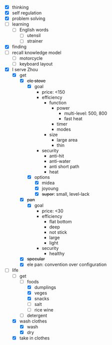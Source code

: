 - [x] thinking
- [x] self regulation
- [x] problem solving
- [ ] learning
    - [ ] English words
        - [ ] utensil
        - [ ] strainer
- [x] finding
- [ ] recall knowledge model
    - [ ] motorcycle
    - [ ] keyboard layout
- [x] I serve Zhou
    - [x] get
        - [x] ~~ele stove~~
            - [x] goal
                - price: <150
                - efficiency
                    - function
                        - power
                            - multi-level: 500, 800
                            - fast heat
                        - timer
                        - modes
                    - size
                        - large area
                        - thin
                - security
                    - anti-hit
                    - anti-water
                    - anti short path
                    - heat
            - [x] options
                - [x] midea
                - [x] joyoung
                - [x] ~~supor~~: small, level-lack
        - [x] ~~pan~~
            - [x] goal
                - price: <30
                - efficiency
                    - flat bottom
                    - deep
                    - not stick
                    - large
                    - light
                - security 
                    - healthy
        - [x] ~~specular~~
        - [x] ele pan: convention over configuration
- [ ] life
    - [ ] get
        - [ ] foods
            - [x] dumplings
            - [x] veges
            - [x] snacks
            - [ ] salt
            - [ ] rice wine
        - [ ] detergent
    - [x] wash clothes
        - [x] wash
        - [x] dry
    - [x] take in clothes